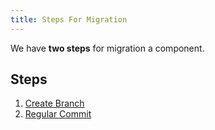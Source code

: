 ```yaml
---
title: Steps For Migration
---
```


We have **two steps** for migration a component.

## Steps

1. [Create Branch](Create_Branch_and_Initial_Migration.md)
2. [Regular Commit](Regular_Migration_Step.md)
